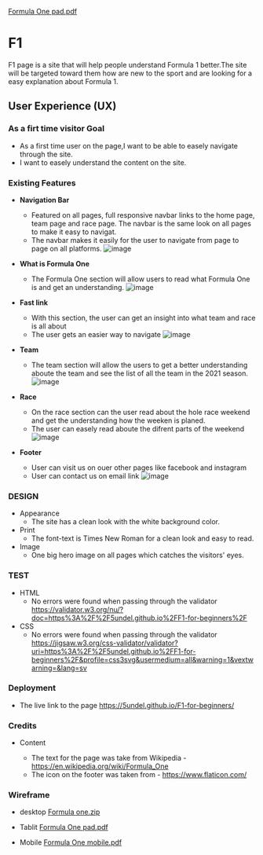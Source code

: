 [Formula One pad.pdf](https://github.com/5undel/F1-for-beginners/files/7070803/Formula.One.pad.pdf)
# F1
F1 page is a site that will help people understand Formula 1 better.The site will be targeted toward them how are new to the sport and are looking for a easy explanation about Formula 1.
## User Experience (UX)
### As a firt time visitor Goal
- As a first time user on the page,I want to be able to easely navigate through the site.
- I want to easely understand the content on the site.
 
### Existing Features
- __Navigation Bar__
  - Featured on all pages, full responsive navbar links to the home page, team page and race page. The navbar is the same look on all pages to make it easy to navigat.
  - The navbar makes it easily for the user to navigate from page to page on all platforms.
  ![image](https://user-images.githubusercontent.com/87757401/131007788-c4a352f8-b124-4115-8125-8aa93cf42689.png)

- __What is Formula One__ 

  - The Formula One section will allow users to read what Formula One is and get an understanding.
   ![image](https://user-images.githubusercontent.com/87757401/131008094-5f19b85c-108d-46f4-9018-a6c828fb9d0e.png)

- __Fast link__
  - With this section, the user can get an insight into what team and race is all about
  - The user gets an easier way to navigate
  ![image](https://user-images.githubusercontent.com/87757401/131008491-dc36dd8c-2951-4b24-b663-a8364f2dbb6f.png)

- __Team__

  - The team section will allow the users to get a better understanding aboute the team and see the list of all the team in the 2021 season.
  ![image](https://user-images.githubusercontent.com/87757401/131220660-3c7cd406-c7a3-4478-8725-f9529611968c.png)

- __Race__
  - On the race section can the user read about the hole race weekend and get the understanding how the weeken is planed.
  - The user can easely read aboute the difrent parts of the weekend
  ![image](https://user-images.githubusercontent.com/87757401/131220854-b389e3de-03ee-48b3-80f3-43c4a2e12727.png)

- __Footer__
  - User can visit us on ouer other pages like facebook and instagram
  - User can contact us on email link
  ![image](https://user-images.githubusercontent.com/87757401/131252185-578ae5b9-8829-4c3b-a926-34812eb59aaa.png)

### DESIGN
- Appearance
  - The site has a clean look with the white background color.
- Print
  - The font-text is Times New Roman for a clean look and easy to read.
- Image
  - One big hero image on all pages which catches the visitors' eyes.


### TEST
- HTML
  - No errors were found when passing through the validator https://validator.w3.org/nu/?doc=https%3A%2F%2F5undel.github.io%2FF1-for-beginners%2F
- CSS 
  - No errors were found when passing through the validator https://jigsaw.w3.org/css-validator/validator?uri=https%3A%2F%2F5undel.github.io%2FF1-for-beginners%2F&profile=css3svg&usermedium=all&warning=1&vextwarning=&lang=sv


### Deployment

- The live link to the page https://5undel.github.io/F1-for-beginners/

### Credits 

- Content
   
   - The text for the page was take from Wikipedia - https://en.wikipedia.org/wiki/Formula_One
   - The icon on the footer was taken from -  https://www.flaticon.com/
 

### Wireframe
- desktop
[Formula one.zip](https://github.com/5undel/F1-for-beginners/files/7061789/Formula.one.zip)


- Tablit
[Formula One pad.pdf](https://github.com/5undel/F1-for-beginners/files/7072606/Formula.One.pad.pdf)



- Mobile
[Formula One mobile.pdf](https://github.com/5undel/F1-for-beginners/files/7070804/Formula.One.mobile.pdf)


